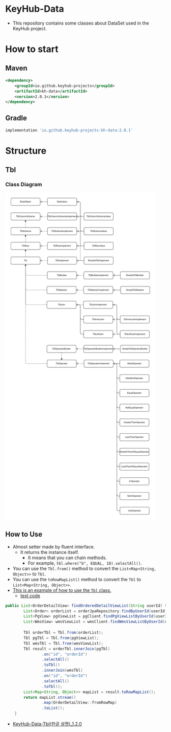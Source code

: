 # KeyHub-Data
- This repository contains some classes about DataSet used in the KeyHub project.

# How to start
## Maven
```xml
<dependency>
    <groupId>io.github.keyhub-projects</groupId>
    <artifactId>kh-data</artifactId>
    <version>2.0.1</version>
</dependency>
```

## Gradle
```gradle
implementation 'io.github.keyhub-projects:kh-data:2.0.1'
```

# Structure

## Tbl
### Class Diagram

![class_diagram](./docs/class_diagram.png)

## How to Use
- Almost setter made by fluent interface.
  - It returns the instance itself.
    - It means that you can chain methods.
    - For example, `tbl.where("b", EQUAL, 10).selectAll()`.
- You can use the `Tbl.from()` method to convert the `List<Map<String, Object>>` to `Tbl`.
- You can use the `toRowMapList()` method to convert the `Tbl` to `List<Map<String, Object>>`.
- [This is an example of how to use the `Tbl` class.](./kh-data-tbl-example/src/main/java/keyhub/order/infrastructure/OrderReaderImplement.java)
  - [test code](./kh-data-tbl-example/src/test/java/keyhub/order/domain/OrderReaderTest.java)
```java
public List<OrderDetailView> findOrderedDetailViewList(String userId) throws IllegalAccessException {
        List<Order> orderList = orderJpaRepository.findByUserId(userId);
        List<PgView> pgViewList = pgClient.findPgViewListByUserId(userId);
        List<WmsView> wmsViewList = wmsClient.findWmsViewListByUserId(userId);

        Tbl orderTbl = Tbl.from(orderList);
        Tbl pgTbl = Tbl.from(pgViewList);
        Tbl wmsTbl = Tbl.from(wmsViewList);
        Tbl result = orderTbl.innerJoin(pgTbl)
                .on("id", "orderId")
                .selectAll()
                .toTbl()
                .innerJoin(wmsTbl)
                .on("id", "orderId")
                .selectAll()
                .toTbl();
        List<Map<String, Object>> mapList = result.toRowMapList();
        return mapList.stream()
                .map(OrderDetailView::fromRowMap)
                .toList();
    }
```

- [KeyHub-Data-Tbl(한글 설명)_1.2.0](./docs/KeyHub-Data-Tbl(한글설명)_1.2.0.pdf)

